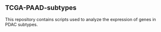 ## TCGA-PAAD-subtypes
This repository contains scripts used to analyze the expression of genes in PDAC subtypes.
